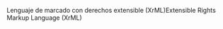 <span data-ttu-id="bf068-101">Lenguaje de marcado con derechos extensible (XrML)</span><span class="sxs-lookup"><span data-stu-id="bf068-101">Extensible Rights Markup Language (XrML)</span></span>